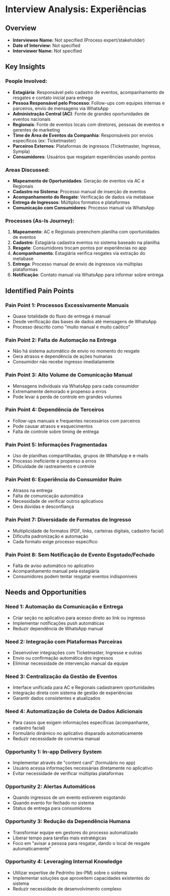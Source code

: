 # Interview Analysis: Experiências

## Overview
- **Interviewee Name:** Not specified (Process expert/stakeholder)
- **Date of Interview:** Not specified
- **Interviewer Name:** Not specified

## Key Insights

### People Involved:
- **Estagiária**: Responsável pelo cadastro de eventos, acompanhamento de resgates e contato inicial para entrega
- **Pessoa Responsável pelo Processo**: Follow-ups com equipes internas e parceiros, envio de mensagens via WhatsApp
- **Administração Central (AC)**: Fonte de grandes oportunidades de eventos nacionais
- **Regionais**: Fonte de eventos locais com diretores, pessoas de eventos e gerentes de marketing
- **Time de Área de Eventos da Companhia**: Responsáveis por envios específicos (ex: Ticketmaster)
- **Parceiros Externos**: Plataformas de ingressos (Ticketmaster, Ingresse, Sympla)
- **Consumidores**: Usuários que resgatam experiências usando pontos

### Areas Discussed:
- **Mapeamento de Oportunidades**: Geração de eventos via AC e Regionais
- **Cadastro no Sistema**: Processo manual de inserção de eventos
- **Acompanhamento do Resgate**: Verificação de dados via metabase
- **Entrega de Ingressos**: Múltiplos formatos e plataformas
- **Comunicação com Consumidores**: Processo manual via WhatsApp

### Processes (As-Is Journey):
1. **Mapeamento**: AC e Regionais preenchem planilha com oportunidades de eventos
2. **Cadastro**: Estagiária cadastra eventos no sistema baseado na planilha
3. **Resgate**: Consumidores trocam pontos por experiências no app
4. **Acompanhamento**: Estagiária verifica resgates via extração do metabase
5. **Entrega**: Processo manual de envio de ingressos via múltiplas plataformas
6. **Notificação**: Contato manual via WhatsApp para informar sobre entrega

## Identified Pain Points

### **Pain Point 1: Processos Excessivamente Manuais**
- Quase totalidade do fluxo de entrega é manual
- Desde verificação das bases de dados até mensagens de WhatsApp
- Processo descrito como "muito manual e muito caótico"

### **Pain Point 2: Falta de Automação na Entrega**
- Não há sistema automático de envio no momento do resgate
- Gera atrasos e dependência de ações humanas
- Consumidor não recebe ingresso imediatamente

### **Pain Point 3: Alto Volume de Comunicação Manual**
- Mensagens individuais via WhatsApp para cada consumidor
- Extremamente demorado e propenso a erros
- Pode levar à perda de controle em grandes volumes

### **Pain Point 4: Dependência de Terceiros**
- Follow-ups manuais e frequentes necessários com parceiros
- Pode causar atrasos e esquecimentos
- Falta de controle sobre timing de entrega

### **Pain Point 5: Informações Fragmentadas**
- Uso de planilhas compartilhadas, grupos de WhatsApp e e-mails
- Processo ineficiente e propenso a erros
- Dificuldade de rastreamento e controle

### **Pain Point 6: Experiência do Consumidor Ruim**
- Atrasos na entrega
- Falta de comunicação automática
- Necessidade de verificar outros aplicativos
- Gera dúvidas e desconfiança

### **Pain Point 7: Diversidade de Formatos de Ingresso**
- Multiplicidade de formatos (PDF, links, carteiras digitais, cadastro facial)
- Dificulta padronização e automação
- Cada formato exige processo específico

### **Pain Point 8: Sem Notificação de Evento Esgotado/Fechado**
- Falta de aviso automático no aplicativo
- Acompanhamento manual pela estagiária
- Consumidores podem tentar resgatar eventos indisponíveis

## Needs and Opportunities

### **Need 1: Automação da Comunicação e Entrega**
- Criar seção no aplicativo para acesso direto ao link ou ingresso
- Implementar notificações push automáticas
- Reduzir dependência de WhatsApp manual

### **Need 2: Integração com Plataformas Parceiras**
- Desenvolver integrações com Ticketmaster, Ingresse e outras
- Envio ou confirmação automática dos ingressos
- Eliminar necessidade de intervenção manual da equipe

### **Need 3: Centralização da Gestão de Eventos**
- Interface unificada para AC e Regionais cadastrarem oportunidades
- Integração direta com sistema de gestão de experiências
- Garantir dados consistentes e atualizados

### **Need 4: Automatização de Coleta de Dados Adicionais**
- Para casos que exigem informações específicas (acompanhante, cadastro facial)
- Formulário dinâmico no aplicativo disparado automaticamente
- Reduzir necessidade de conversa manual

### **Opportunity 1: In-app Delivery System**
- Implementar através de "content card" (formulário no app)
- Usuário acessa informações necessárias diretamente no aplicativo
- Evitar necessidade de verificar múltiplas plataformas

### **Opportunity 2: Alertas Automáticos**
- Quando ingressos de um evento estiverem esgotando
- Quando evento for fechado no sistema
- Status de entrega para consumidores

### **Opportunity 3: Redução da Dependência Humana**
- Transformar equipe em gestores do processo automatizado
- Liberar tempo para tarefas mais estratégicas
- Foco em "avisar a pessoa para resgatar, dando o local de resgate automaticamente"

### **Opportunity 4: Leveraging Internal Knowledge**
- Utilizar expertise de Pedrinho (ex-PM) sobre o sistema
- Implementar soluções que aproveitem capacidades existentes do sistema
- Reduzir necessidade de desenvolvimento complexo 